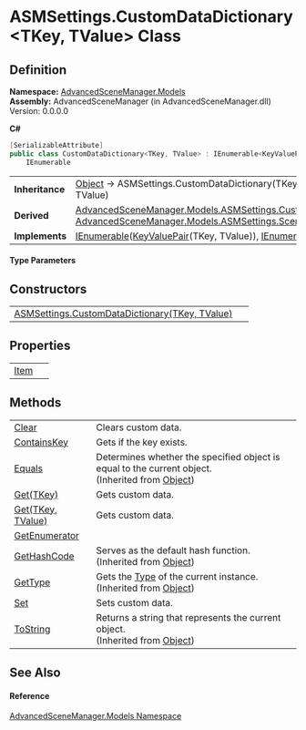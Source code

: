 # ASMSettings.CustomDataDictionary&lt;TKey, TValue&gt; Class




## Definition
**Namespace:** <a href="N_AdvancedSceneManager_Models">AdvancedSceneManager.Models</a>  
**Assembly:** AdvancedSceneManager (in AdvancedSceneManager.dll) Version: 0.0.0.0

**C#**
``` C#
[SerializableAttribute]
public class CustomDataDictionary<TKey, TValue> : IEnumerable<KeyValuePair<TKey, TValue>>, 
	IEnumerable

```

<table><tr><td><strong>Inheritance</strong></td><td><a href="https://learn.microsoft.com/dotnet/api/system.object" target="_blank" rel="noopener noreferrer">Object</a>  →  ASMSettings.CustomDataDictionary(TKey, TValue)</td></tr>
<tr><td><strong>Derived</strong></td><td><a href="T_AdvancedSceneManager_Models_ASMSettings_CustomData">AdvancedSceneManager.Models.ASMSettings.CustomData</a><br /><a href="T_AdvancedSceneManager_Models_ASMSettings_SceneData">AdvancedSceneManager.Models.ASMSettings.SceneData</a></td></tr>
<tr><td><strong>Implements</strong></td><td><a href="https://learn.microsoft.com/dotnet/api/system.collections.generic.ienumerable-1" target="_blank" rel="noopener noreferrer">IEnumerable</a>(<a href="https://learn.microsoft.com/dotnet/api/system.collections.generic.keyvaluepair-2" target="_blank" rel="noopener noreferrer">KeyValuePair</a>(TKey, TValue)), <a href="https://learn.microsoft.com/dotnet/api/system.collections.ienumerable" target="_blank" rel="noopener noreferrer">IEnumerable</a></td></tr>
</table>



#### Type Parameters
<dl><dt /><dd /><dt /><dd /></dl>

## Constructors
<table>
<tr>
<td><a href="M_AdvancedSceneManager_Models_ASMSettings_CustomDataDictionary_2__ctor">ASMSettings.CustomDataDictionary(TKey, TValue)</a></td>
<td> </td></tr>
</table>

## Properties
<table>
<tr>
<td><a href="P_AdvancedSceneManager_Models_ASMSettings_CustomDataDictionary_2_Item">Item</a></td>
<td> </td></tr>
</table>

## Methods
<table>
<tr>
<td><a href="M_AdvancedSceneManager_Models_ASMSettings_CustomDataDictionary_2_Clear">Clear</a></td>
<td>Clears custom data.</td></tr>
<tr>
<td><a href="M_AdvancedSceneManager_Models_ASMSettings_CustomDataDictionary_2_ContainsKey">ContainsKey</a></td>
<td>Gets if the key exists.</td></tr>
<tr>
<td><a href="https://learn.microsoft.com/dotnet/api/system.object.equals#system-object-equals(system-object)" target="_blank" rel="noopener noreferrer">Equals</a></td>
<td>Determines whether the specified object is equal to the current object.<br />(Inherited from <a href="https://learn.microsoft.com/dotnet/api/system.object" target="_blank" rel="noopener noreferrer">Object</a>)</td></tr>
<tr>
<td><a href="M_AdvancedSceneManager_Models_ASMSettings_CustomDataDictionary_2_Get">Get(TKey)</a></td>
<td>Gets custom data.</td></tr>
<tr>
<td><a href="M_AdvancedSceneManager_Models_ASMSettings_CustomDataDictionary_2_Get_1">Get(TKey, TValue)</a></td>
<td>Gets custom data.</td></tr>
<tr>
<td><a href="M_AdvancedSceneManager_Models_ASMSettings_CustomDataDictionary_2_GetEnumerator">GetEnumerator</a></td>
<td> </td></tr>
<tr>
<td><a href="https://learn.microsoft.com/dotnet/api/system.object.gethashcode" target="_blank" rel="noopener noreferrer">GetHashCode</a></td>
<td>Serves as the default hash function.<br />(Inherited from <a href="https://learn.microsoft.com/dotnet/api/system.object" target="_blank" rel="noopener noreferrer">Object</a>)</td></tr>
<tr>
<td><a href="https://learn.microsoft.com/dotnet/api/system.object.gettype" target="_blank" rel="noopener noreferrer">GetType</a></td>
<td>Gets the <a href="https://learn.microsoft.com/dotnet/api/system.type" target="_blank" rel="noopener noreferrer">Type</a> of the current instance.<br />(Inherited from <a href="https://learn.microsoft.com/dotnet/api/system.object" target="_blank" rel="noopener noreferrer">Object</a>)</td></tr>
<tr>
<td><a href="M_AdvancedSceneManager_Models_ASMSettings_CustomDataDictionary_2_Set">Set</a></td>
<td>Sets custom data.</td></tr>
<tr>
<td><a href="https://learn.microsoft.com/dotnet/api/system.object.tostring" target="_blank" rel="noopener noreferrer">ToString</a></td>
<td>Returns a string that represents the current object.<br />(Inherited from <a href="https://learn.microsoft.com/dotnet/api/system.object" target="_blank" rel="noopener noreferrer">Object</a>)</td></tr>
</table>

## See Also


#### Reference
<a href="N_AdvancedSceneManager_Models">AdvancedSceneManager.Models Namespace</a>  
